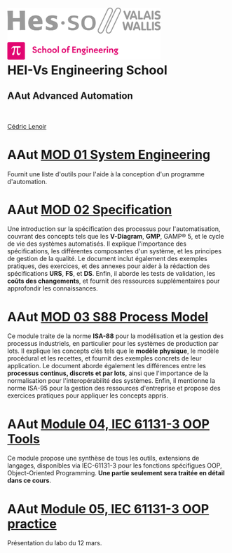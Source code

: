 <h1 align="left">
  <br>
  <img src="./img/hei-en.png" alt="HEI-Vs Logo" width="350">
  <br>
  HEI-Vs Engineering School <h2>AAut Advanced Automation</h2>
  <br>
</h1>

[Cédric Lenoir](mailto:cedric.lenoir@hevs.ch)


# AAut [MOD 01 System Engineering](./AAut_MOD_01_System_Engineering/README.md)
Fournit une liste d'outils pour l'aide à la conception d'un programme d'automation.


# AAut [MOD 02 Specification](/AAut_MOD_02_Specification/README.md)
Une introduction sur la spécification des processus pour l'automatisation, couvrant des concepts tels que les **V-Diagram**, **GMP**, GAMP® 5, et le cycle de vie des systèmes automatisés. Il explique l'importance des spécifications, les différentes composantes d'un système, et les principes de gestion de la qualité. Le document inclut également des exemples pratiques, des exercices, et des annexes pour aider à la rédaction des spécifications **URS**, **FS**, et **DS**. Enfin, il aborde les tests de validation, les **coûts des changements**, et fournit des ressources supplémentaires pour approfondir les connaissances.


# AAut [MOD 03 S88 Process Model](/AAut_MOD_03_S88_Model/README.md)
Ce module traite de la norme **ISA-88** pour la modélisation et la gestion des processus industriels, en particulier pour les systèmes de production par lots. Il explique les concepts clés tels que le **modèle physique**, le modèle procédural et les recettes, et fournit des exemples concrets de leur application. Le document aborde également les différences entre les **processus continus, discrets et par lots**, ainsi que l'importance de la normalisation pour l'interopérabilité des systèmes. Enfin, il mentionne la norme ISA-95 pour la gestion des ressources d'entreprise et propose des exercices pratiques pour appliquer les concepts appris.

# AAut [Module 04, IEC 61131-3 OOP Tools](./AAut_MOD_04_IEC_61131_OOP_TOOLS/README.md)
Ce module propose une synthèse de tous les outils, extensions de langages, disponibles via IEC-61131-3 pour les fonctions spécifigues OOP, Object-Oriented Programming. **Une partie seulement sera traitée en détail dans ce cours**.

# AAut [Module 05, IEC 61131-3 OOP practice](./AAut_MOD_05_IEC_61131_OOP_InPractice/README.MD)
Présentation du labo du 12 mars.